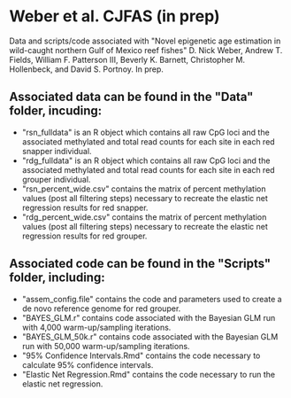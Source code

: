 # Weber et al. CJFAS (in prep)

Data and scripts/code associated with "Novel epigenetic age estimation in wild-caught northern Gulf of Mexico reef fishes" D. Nick Weber, Andrew T. Fields, William F. Patterson III, Beverly K. Barnett, Christopher M. Hollenbeck, and David S. Portnoy. In prep.

## Associated data can be found in the "Data" folder, incuding:
- "rsn_fulldata" is an R object which contains all raw CpG loci and the associated methylated and total read counts for each site in each red snapper individual.
- "rdg_fulldata" is an R object which contains all raw CpG loci and the associated methylated and total read counts for each site in each red grouper individual.
- "rsn_percent_wide.csv" contains the matrix of percent methylation values (post all filtering steps) necessary to recreate the elastic net regression results for red snapper.
- "rdg_percent_wide.csv" contains the matrix of percent methylation values (post all filtering steps) necessary to recreate the elastic net regression results for red grouper.

## Associated code can be found in the "Scripts" folder, including:

- "assem_config.file" contains the code and parameters used to create a de novo reference genome for red grouper.
- "BAYES_GLM.r" contains code associated with the Bayesian GLM run with 4,000 warm-up/sampling iterations.
- "BAYES_GLM_50k.r" contains code associated with the Bayesian GLM run with 50,000 warm-up/sampling iterations.
- "95% Confidence Intervals.Rmd" contains the code necessary to calculate 95% confidence intervals.
- "Elastic Net Regression.Rmd" contains the code necessary to run the elastic net regression.
